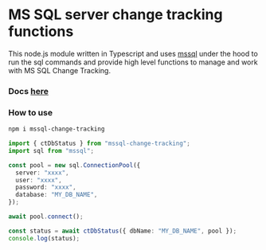 # MS SQL server change tracking functions

This node.js module written in Typescript and uses [mssql](https://www.npmjs.com/package/mssql) under the hood to run the sql commands and provide high level functions to manage and work with MS SQL Change Tracking.

### Docs [here](https://saostad.github.io/mssql-change-tracking/)

### How to use

```sh
npm i mssql-change-tracking
```

```ts
import { ctDbStatus } from "mssql-change-tracking";
import sql from "mssql";

const pool = new sql.ConnectionPool({
  server: "xxxx",
  user: "xxxx",
  password: "xxxx",
  database: "MY_DB_NAME",
});

await pool.connect();

const status = await ctDbStatus({ dbName: "MY_DB_NAME", pool });
console.log(status);
```
